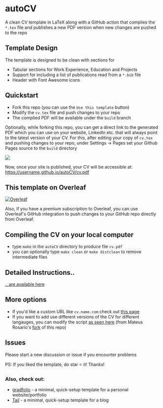 # autoCV

A clean CV template in LaTeX along with a GitHub action that complies the `*.tex` file and publishes a new PDF version when new changes are pushed to the repo

## Template Design

The template is designed to be clean with sections for
- Tabular sections for Work Experience, Education and Projects
- Support for including a list of publications read from a `*.bib` file
- Header with Font Awesome icons

## Quickstart
- Fork this repo (you can use the `Use this template` button)
- Modify the `cv.tex` file and push changes to your repo
- The complied PDF will be available under the `build` branch

Optionally, while forking this repo, you can get a direct link to the generated PDF which you can use on your website, LinkedIn etc. that will always point to the latest version of your CV. For this, after editing your copy of `cv.tex` and pushing changes to your repo, under Settings -> Pages set your Github Pages source to the `build` directory

![](https://i.imgur.com/lwATw1o.png)

Now, once your site is published, your CV will be accessible at: https://username.github.io/autoCV/cv.pdf

## This template on Overleaf

<a href="https://www.overleaf.com/latex/templates/autocv/scfvqfpxncwb"><img alt="Overleaf" src="https://img.shields.io/badge/Overleaf-47A141.svg?style=for-the-badge&logo=Overleaf&logoColor=white"/></a>

Also, if you have a premium subscription to Overleaf, you can use Overleaf's GitHub integration to push changes to your GitHub repo directly from Overleaf.

## Compiling the CV on your local computer
- type `make` in the `autoCV` directory to produce file `cv.pdf`
- you can optionally type `make clean` or `make distclean` to remove intermediate files

## Detailed Instructions..

[.. are available here](https://github.com/jitinnair1/autoCV/wiki/How-to-use-autoCV:-Detailed-Instructions)

## More options
- If you'd like a custom URL like `cv.name.com` check out [this page](https://github.com/jitinnair1/autoCV/wiki/Custom-URL-for-your-CV)
- If you want to add use different versions of the CV for different langauges, you can modify the script [as seen here](https://github.com/MateusRosario/myAutoCV/blob/main/.github/workflows/build.yml) (from Mateus Rosario's [fork](https://github.com/MateusRosario/myAutoCV) of this repo)  

## Issues
Please start a new discussion or issue if you encounter problems

PS: If you liked the template, do star :star: it! Thanks!


### Also, check out:

- [gradfolio](https://github.com/jitinnair1/gradfolio) - a minimal, quick-setup template for a personal website/portfolio
- [Tail](https://github.com/jitinnair1/tail) - a minimal, quick-setup template for a blog


